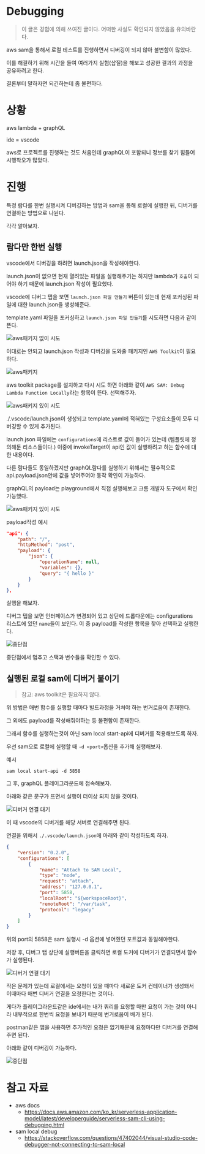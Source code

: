 # Debugging

> 이 글은 경험에 의해 쓰여진 글이다. 어떠한 사실도 확인되지 않았음을 유의바란다.

aws sam을 통해서 로컬 테스트를 진행하면서 디버깅이 되지 않아 불변함이 많았다.

이를 해결하기 위해 시간을 들여 여러가지 실험(삽질)을 해보고 성공한 결과의 과정을 공유하려고 한다.

결론부터 말하자면 되긴하는데 좀 불편하다.

# 상황

aws lambda + graphQL

ide = vscode

aws로 프로젝트를 진행하는 것도 처음인데 graphQL이 포함되니 정보를 찾기 힘들어 시행착오가 많았다.

# 진행

특정 람다를 한번 실행시켜 디버깅하는 방법과 sam을 통해 로컬에 실행한 뒤, 디버거를 연결하는 방법으로 나뉜다.

각각 알아보자.

## 람다만 한번 실행

vscode에서 디버깅을 하려면 launch.json을 작성해야한다.

launch.json이 없으면 현재 열려있는 파일을 실행해주기는 하지만 lambda가 `호출`이 되어야 하기 때문에 launch.json 작성이 필요했다.

vscode에 디버그 탭을 보면 `launch.json 파일 만들기` 버튼이 있는데 현재 포커싱된 파일에 대한 launch.json을 생성해준다.

template.yaml 파일을 포커싱하고 `launch.json 파일 만들기`를 시도하면 다음과 같이 뜬다.

![aws패키지 없이 시도](./img/without_aws_package.png)

이대로는 안되고 launch.json 작성과 디버깅을 도와줄 패키지인 `AWS Toolkit`이 필요하다.

![aws패키지](./img/aws_package.png)

aws toolkit package를 설치하고 다시 시도 하면 아래와 같이 `AWS SAM: Debug Lambda Function Locally`라는 항목이 뜬다. 선택해주자.

![aws패키지 있이 시도](./img/with_aws_package.png)

./.vscode/launch.json이 생성되고 template.yaml에 적혀있는 구성요소들이 모두 디버깅할 수 있게 추가된다.

launch.json 파일에는 `configurations`에 리스트로 값이 들어가 있는데 (템플릿에 정의해둔 리소스들이다.) 이중에 invokeTarget이 api인 값이 실행하려고 하는 함수에 대한 내용이다.

다른 람다들도 동일하겠지만 graphQL람다를 실행하기 위해서는 필수적으로 api.payload.json안에 값을 넣어주어야 동작 확인이 가능하다.

graphQL의 payload는 playground에서 직접 실행해보고 크롬 개발자 도구에서 확인 가능했다.

![aws패키지 있이 시도](./img/how_to_check_payload.png)

payload작성 예시

```json
"api": {
    "path": "/",
    "httpMethod": "post",
    "payload": {
        "json": {
            "operationName": null,
            "variables": {},
            "query": "{ hello }"
        }
    }
},
```

실행을 해보자.

디버그 탭을 보면 인터페이스가 변경되어 있고 상단에 드롭다운에는 configurations 리스트에 있던 `name`들이 보인다. 이 중 payload를 작성한 항목을 찾아 선택하고 실행한다.

![중단점](./img/breakpoint.png)

중단점에서 멈추고 스택과 변수들을 확인할 수 있다.

## 실행된 로컬 sam에 디버거 붙이기

> 참고: aws toolkit은 필요하지 않다.

위 방법은 매번 함수를 실행할 때마다 빌드과정을 거쳐야 하는 번거로움이 존재한다.

그 외에도 payload를 작성해줘야하는 등 불편함이 존재한다.

그래서 함수를 실행하는것이 아닌 sam local start-api에 디버거를 적용해보도록 하자.

우선 sam으로 로컬에 실행할 때 `-d <port>`옵션을 추가해 실행해보자.

예시
```shell
sam local start-api -d 5858
```

그 후, graphQL 플레이그라운드에 접속해보자.

아래와 같은 문구가 뜨면서 실행이 더이상 되지 않을 것이다.

![디버거 연결 대기](./img/waiting_debugger.png)

이 때 vscode의 디버거를 해당 서버로 연결해주면 된다.

연결을 위해서 `./.vscode/launch.json`에 아래와 같이 작성하도록 하자.

```json
{
    "version": "0.2.0",
    "configurations": [
        {
            "name": "Attach to SAM Local",
            "type": "node",
            "request": "attach",
            "address": "127.0.0.1",
            "port": 5858,
            "localRoot": "${workspaceRoot}",
            "remoteRoot": "/var/task",
            "protocol": "legacy"
        }
    ]
}
```

위의 port의 5858은 sam 실행시 -d 옵션에 넣어줬던 포트값과 동일해야한다.

저장 후, 디버그 탭 상단에 실행버튼을 클릭하면 로컬 도커에 디버거가 연결되면서 함수가 실행된다.

![디버거 연결 대기](./img/debugger_attached.png)

작은 문제가 있는데 로컬에서는 요청이 있을 때마다 새로운 도커 컨테이너가 생성돼서 이때마다 매번 디버거 연결을 요청한다는 것이다.

게다가 플레이그라운드같은 ide에서는 내가 쿼리를 요청할 때만 요청이 가는 것이 아니라 내부적으로 한번씩 요청을 보내기 때문에 번거로움이 배가 된다.

postman같은 앱을 사용하면 추가적인 요청은 없기때문에 요청마다만 디버거를 연결해주면 된다.

아래와 같이 디버깅이 가능하다.

![중단점](./img/breakpoint.png)

# 참고 자료
* aws docs
    * https://docs.aws.amazon.com/ko_kr/serverless-application-model/latest/developerguide/serverless-sam-cli-using-debugging.html
* sam local debug
    * https://stackoverflow.com/questions/47402044/visual-studio-code-debugger-not-connecting-to-sam-local